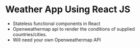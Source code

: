 # Weather App Using React JS

- Stateless functional components in React
- Openweathermap api to render the conditions of supplied countries/cities.
- Will need your own Openweathermap API
